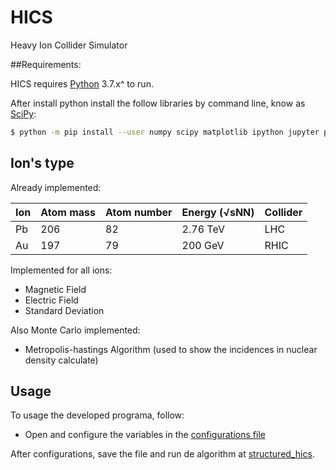 # HICS
Heavy Ion Collider Simulator

##Requirements:

HICS requires [Python](https://www.python.org/) 3.7.x^ to run.

After install python install the follow libraries by command line, know as [SciPy](https://www.scipy.org/):
```sh
$ python -m pip install --user numpy scipy matplotlib ipython jupyter pandas sympy nose
```

## Ion's type
Already implemented:

| Ion | Atom mass | Atom number | Energy (√sNN) | Collider |
| --- | --------- | ----------- | ------------- | -------- |
| Pb  | 206       | 82          | 2.76 TeV      | LHC      |
| Au  | 197       | 79          | 200  GeV      | RHIC     |

Implemented for all ions:

* Magnetic Field
* Electric Field
* Standard Deviation

Also Monte Carlo implemented:

* Metropolis-hastings Algorithm (used to show the incidences in nuclear density calculate)


## Usage
To usage the developed programa, follow:

* Open and configure the variables in the [configurations file](configurations_hics.py)

After configurations, save the file and run de algorithm at [structured_hics](structured_hics.py).